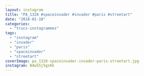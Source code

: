 ```yaml
---
layout: instagram
title: "PA_1328 #spaceinvader #invader #paris #streetart"
date: "2018-01-10"
categories: 
  - "trucs-instagrammes"
tags: 
  - "instagram"
  - "invader"
  - "paris"
  - "spaceinvader"
  - "streetart"
coverImage: pa_1328-spaceinvader-invader-paris-streetart.jpg 
instagram: Bdw5Sj5gsKk
---
```

